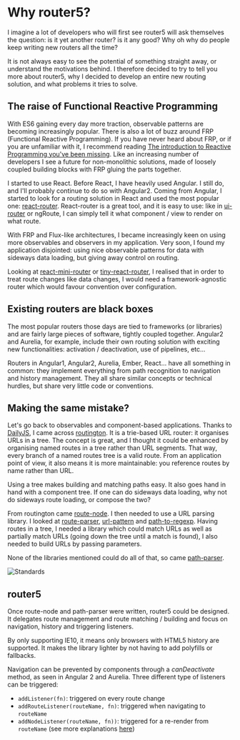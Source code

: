 # Why router5?

I imagine a lot of developers who will first see router5 will ask themselves the question: is it yet another router? is it any good? Why oh why
do people keep writing new routers all the time?

It is not always easy to see the potential of something straight away, or understand the motivations behind. I therefore decided
to try to tell you more about router5, why I decided to develop an entire new routing solution, and what problems it tries to solve.


## The raise of Functional Reactive Programming

With ES6 gaining every day more traction, observable patterns are becoming increasingly popular. There is also a lot of buzz around FRP
(Functional Reactive Programming). If you have never heard about FRP, or if you are unfamiliar with it, I recommend reading
[The introduction to Reactive Programming you've been missing](https://gist.github.com/staltz/868e7e9bc2a7b8c1f754).
Like an increasing number of developers I see a future for non-monolithic solutions, made of loosely coupled building blocks with FRP gluing the parts
together.

I started to use React. Before React, I have heavily used Angular. I still do, and I'll probably continue to do so with
Angular2. Coming from Angular, I started to look for a routing solution in React and used the most popular one: [react-router](https://github.com/rackt/react-router).
React-router is a great tool, and it is easy to use: like in [ui-router](https://github.com/angular-ui/ui-router) or ngRoute, I can simply tell it
what component / view to render on what route.

With FRP and Flux-like architectures, I became increasingly keen on using more observables and observers in my application.
Very soon, I found my application disjointed: using nice observable patterns for data with sideways data loading, but giving away control on routing.

Looking at [react-mini-router](https://github.com/larrymyers/react-mini-router) or [tiny-react-router](https://github.com/asbjornenge/tiny-react-router),
I realised that in order to treat route changes like data changes, I would need a framework-agnostic router which would favour convention over
configuration.


## Existing routers are black boxes

The most popular routers those days are tied to frameworks (or libraries) and are fairly large pieces of software, tightly coupled together.
Angular2 and Aurelia, for example, include their own routing solution with exciting new functionalities: activation / deactivation, use
of pipelines, etc...

Routers in Angular1, Angular2, Aurelia, Ember, React... have all something in common: they implement everything from path recognition
to navigation and history management. They all share similar concepts or technical hurdles, but share very little code or conventions.


## Making the same mistake?

Let's go back to observables and component-based applications. Thanks to [DailyJS](http://dailyjs.com/),
I came across [routington](https://github.com/pillarjs/routington). It is a trie-based URL router: it organises URLs in a tree. The concept is
great, and I thought it could be enhanced by organising named routes in a tree rather than URL segments. That way, every branch of a named
routes tree is a valid route. From an application point of view, it also means it is more maintainable: you reference routes by name rather
than URL.

Using a tree makes building and matching paths easy. It also goes hand in hand with a component tree. If one can do sideways data loading,
why not do sideways route loading, or compose the two?

From routington came [route-node](https://github.com/troch/router5). I then needed to use a URL parsing library. I looked at
[route-parser](https://github.com/rcs/route-parser), [url-pattern](https://github.com/snd/url-pattern) and
[path-to-regexp](https://github.com/pillarjs/path-to-regexp). Having routes in a tree, I needed a library which could match
URLs as well as partially match URLs (going down the tree until a match is found), I also needed to build URLs by passing parameters.

None of the libraries mentioned could do all of that, so came [path-parser](https://github.com/troch/path-parser).

![Standards](https://imgs.xkcd.com/comics/standards.png)

## router5

Once route-node and path-parser were written, router5 could be designed. It delegates route management and route matching / building
and focus on navigation, history and triggering listeners.

By only supporting IE10, it means only browsers with HTML5 history are supported. It makes the library lighter by not having to add
polyfills or fallbacks.

Navigation can be prevented by components through a _canDeactivate_ method, as seen in Angular 2 and Aurelia. Three different type
of listeners can be triggered:

- `addListener(fn)`: triggered on every route change
- `addRouteListener(routeName, fn)`: triggered when navigating to `routeName`
- `addNodeListener(routeName, fn))`: triggered for a re-render from `routeName` (see more explanations [here]())
